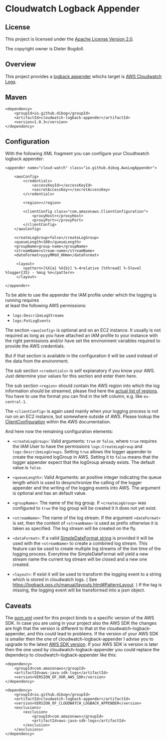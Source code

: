 Cloudwatch Logback Appender
===========================

## License

This project is licensed under the [Apache License Version 2.0](https://www.apache.org/licenses/LICENSE-2.0.html).

The copyright owner is Dieter Bogdoll.

## Overview
This project provides a [logback appender](https://logback.qos.ch/) whichs target is [AWS Cloudwatch Logs](https://docs.aws.amazon.com/AmazonCloudWatch/latest/logs/WhatIsCloudWatchLogs.html).

## Maven

    <dependency>
        <groupId>io.github.dibog</groupId>
        <artifactId>cloudwatch-logback-appender</artifactId>
        <version>1.0.3</version>
    </dependency>

## Configuration
With the following XML fragment you can configure your Cloudtwatch logback appender:

    <appender name="cloud-watch" class="io.github.dibog.AwsLogAppender">

        <awsConfig>
            <credentials>
                <accessKeyId></accessKeyId>
                <secretAccessKey></secretAccessKey>
            </credentials>

            <region></region>

            <clientConfig class="com.amazonaws.ClientConfiguration">
                <proxyHost></proxyHost>
                <proxyPort></proxyPort>
            </clientConfig>
        </awsConfig>

        <createLogGroup>false</createLogGroup>
        <queueLength>100</queueLength>
        <groupName>group-name</groupName>
        <streamName>stream-name</streamName>
        <dateFormat>yyyyMMdd_HHmm</dateFormat>
        
         <layout>
            <pattern>[%X{a} %X{b}] %-4relative [%thread] %-5level %logger{35} - %msg %n</pattern>
         </layout>

    </appender>
    
To be able to use the appender the IAM profile under which the logging is running requires    
at least the following AWS permissions:
* ``logs:DescribeLogStreams``
* ``logs:PutLogEvents``

The section ``<awsConfig>`` is optional and on an EC2 instance. It usually is not required as long
as you have attached an IAM profile to your instance with the right permissions and/or have
set the environment variables required to provide the AWS credentials.

But if that section is available in the configuration it will be used instead of the data
from the environment.

The sub section ``<credentials>`` is self explanatory if you know your AWS. Just determine your values for this 
section and enter them here.

The sub section ``<region>`` should contain the AWS region into which the log information
should be streamed, please find here the [actual list of regions](https://docs.aws.amazon.com/AWSEC2/latest/UserGuide/using-regions-availability-zones.html#available_regions).
You have to use the format you can find in the left column, e.g. like ``eu-central-1``.

The ``<clientConfig>`` is again used mainly when your logging process is not run on an EC2 instance,
but somewhere outside of AWS. Please lookup the [ClientConfiguration](https://docs.aws.amazon.com/AWSJavaSDK/latest/javadoc/com/amazonaws/ClientConfiguration.html) within the AWS documentation.

And here now the remaining configuration elements:

* ``<createLogGroup>``: Valid arguments: ``true`` or ``false``, where ``true`` requires the IAM User to have 
the permissions ``logs:CreateLogGroup`` and ``logs:DescribeLogGroups``. Setting ``true`` allows the logger appender
to create the required logGroup in AWS. Setting it to ``false`` means that the logger appender expect
that the logGroup already exists. The default value is ``false``.

* ``<queueLength>``: Valid Arguments: an positive integer indicating the queue length which is used 
to desynchronize the calling of the logger appender and the writing of the logging events into AWS.
The argument is optional and has an default value.

* ``<groupName>``: The name of the log group. If ``<createLogGroup>`` was configured to ``true`` the log group
will be created it it does not yet exist. 

* ``<streamName>``: The name of the log stream. If the argument ``<dateFormat>`` is set, then the
content of ``<streamName>`` is used as prefix otherwise it is taken as specified. The log stream will
be created on the fly. 

* ``<dataFormat>``: If a valid [SimpleDateFormat string](https://docs.oracle.com/javase/7/docs/api/java/text/SimpleDateFormat.html) is
provided it will be used with the ``<streamName>`` to create a combined log stream. This feature
can be used to create multiple log streams of the live time of the logging process. Everytime the
SimpleDateFormat will yield a new stream name the current log stream will be closed and a new
one created.

* ``<layout>``: If exist it will be used to transform the logging event to a string which is stored in cloudwatch logs.
( See https://logback.qos.ch/manual/layouts.html#PatternLayout. ) 
If the tag is missing, the logging event will be transformed into a json object.


## Caveats

The [pom.xml](pom.xml) used for this project binds to a specific version of the AWS SDK.
In case you are using in your project also the AWS SDK the changes are high that the
version is different to that ot the cloudwatch-logback-appender, and this could lead to problems.
If the version of your AWS SDK is smaller then the one of cloudwatch-logback-appender I advise 
you to upgrade to the latest [AWS SDK version](https://mvnrepository.com/artifact/com.amazonaws/aws-java-sdk).
If your AWS SDK is version is later then the one used by cloudwatch-logback-appender you could
replace the dependecy to cloudwatch-logback-appender like this:

    <dependency>
        <groupId>com.amazonaws</groupId>
        <artifactId>aws-java-sdk-logs</artifactId>
        <version>VERSION_OF_OUR_AWS_SDK</version>
    </dependency>
    
    <dependency>
        <groupId>io.github.dibog</groupId>
        <artifactId>cloudwatch-logback-appender</artifactId>
        <version>VERSION_OF_CLOUDWATCH_LOGBACK_APPENDER</version>
        <exclusions>
            <exclusion>
                <groupId>com.amazonaws</groupId>
                <artifactId>aws-java-sdk-logs</artifactId>
            </exclusion>
        </exclusions>
    </dependency>
